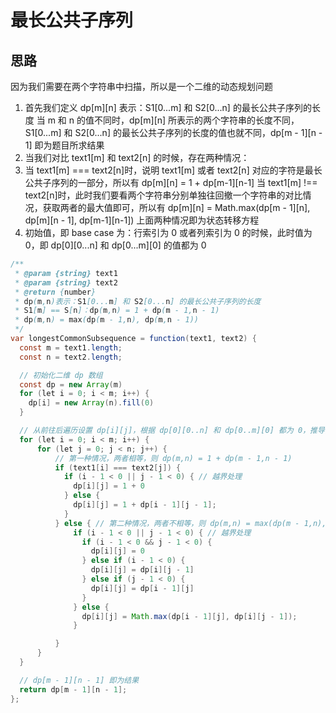 # 最长公共子序列

## 思路

因为我们需要在两个字符串中扫描，所以是一个二维的动态规划问题

1. 首先我们定义 dp[m][n] 表示：S1[0...m] 和 S2[0...n] 的最长公共子序列的长度
   当 m 和 n 的值不同时，dp[m][n] 所表示的两个字符串的长度不同，S1[0...m] 和 S2[0...n] 的最长公共子序列的长度的值也就不同，dp[m - 1][n - 1] 即为题目所求结果
2. 当我们对比 text1[m] 和 text2[n] 的时候，存在两种情况：
3. 当 text1[m] === text2[n]时，说明 text1[m] 或者 text2[n] 对应的字符是最长公共子序列的一部分，所以有 dp[m][n] = 1 + dp[m-1][n-1]
   当 text1[m] !== text2[n]时，此时我们要看两个字符串分别单独往回撤一个字符串的对比情况，获取两者的最大值即可，所以有 dp[m][n] = Math.max(dp[m - 1][n], dp[m][n - 1], dp[m-1][n-1])
   上面两种情况即为状态转移方程
4. 初始值，即 base case 为：⾏索引为 0 或者列索引为 0 的时候，此时值为 0，即 dp[0][0...n] 和 dp[0...m][0] 的值都为 0

```java
/**
 * @param {string} text1
 * @param {string} text2
 * @return {number}
 * dp(m,n)表示：S1[0...m] 和 S2[0...n] 的最长公共子序列的长度
 * S1[m] == S[n]：dp(m,n) = 1 + dp(m - 1,n - 1)
 * dp(m,n) = max(dp(m - 1,n), dp(m,n - 1))
 */
var longestCommonSubsequence = function(text1, text2) {
  const m = text1.length;
  const n = text2.length;

  // 初始化二维 dp 数组
  const dp = new Array(m)
  for (let i = 0; i < m; i++) {
    dp[i] = new Array(n).fill(0)
  }

  // 从前往后遍历设置 dp[i][j]，根据 dp[0][0..n] 和 dp[0..m][0] 都为 0，推导出 dp[m-1][n-1]
  for (let i = 0; i < m; i++) {
      for (let j = 0; j < n; j++) {
          // 第一种情况，两者相等，则 dp(m,n) = 1 + dp(m - 1,n - 1)
          if (text1[i] === text2[j]) {
            if (i - 1 < 0 || j - 1 < 0) { // 越界处理
              dp[i][j] = 1 + 0
            } else {
              dp[i][j] = 1 + dp[i - 1][j - 1];
            }
          } else { // 第二种情况，两者不相等，则 dp(m,n) = max(dp(m - 1,n), dp(m,n - 1))
              if (i - 1 < 0 || j - 1 < 0) { // 越界处理
                if (i - 1 < 0 && j - 1 < 0) {
                  dp[i][j] = 0
                } else if (i - 1 < 0) {
                  dp[i][j] = dp[i][j - 1]
                } else if (j - 1 < 0) {
                  dp[i][j] = dp[i - 1][j]
                }
              } else {
                dp[i][j] = Math.max(dp[i - 1][j], dp[i][j - 1]);
              }

          }
      }
  }

  // dp[m - 1][n - 1] 即为结果
  return dp[m - 1][n - 1];
};

```
